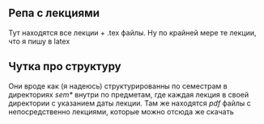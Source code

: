 ## Репа с лекциями
Тут находятся все лекции + .tex файлы. Ну по крайней мере те лекции, что я пишу
в latex

## Чутка про структуру
Они вроде как (я надеюсь) структурированны по семестрам в директориях _sem*_ внутри
по предметам, где каждая лекция в своей директории с указанием даты лекции.
Там же находятся _pdf_ файлы с непосредственно лекциями, которые можно отсюда же 
скачать
